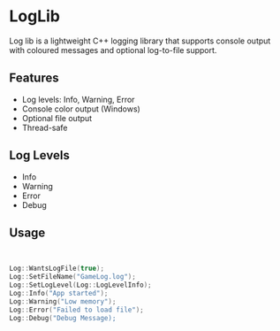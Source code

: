 # LogLib

Log lib is a lightweight C++ logging library that supports console output with coloured messages and optional log-to-file support. 

## Features
- Log levels: Info, Warning, Error
- Console color output (Windows)
- Optional file output
- Thread-safe


## Log Levels
- Info 
- Warning 
- Error 
- Debug 

## Usage
```cpp


Log::WantsLogFile(true);
Log::SetFileName("GameLog.log");
Log::SetLogLevel(Log::LogLevelInfo);
Log::Info("App started");
Log::Warning("Low memory");
Log::Error("Failed to load file");
Log::Debug("Debug Message); 
